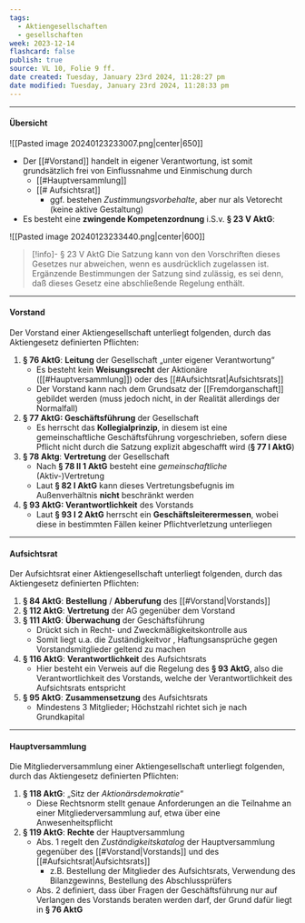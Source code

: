 ```yaml
---
tags:
  - Aktiengesellschaften
  - gesellschaften
week: 2023-12-14
flashcard: false
publish: true
source: VL 10, Folie 9 ff.
date created: Tuesday, January 23rd 2024, 11:28:27 pm
date modified: Tuesday, January 23rd 2024, 11:28:33 pm
---
```

***
#### Übersicht

![[Pasted image 20240123233007.png|center|650]]

- Der [[#Vorstand]] handelt in eigener Verantwortung, ist somit grundsätzlich frei von Einflussnahme und Einmischung durch
	- [[#Hauptversammlung]]
	- [[# Aufsichtsrat]]
		- ggf. bestehen *Zustimmungsvorbehalte*, aber nur als Vetorecht (keine aktive Gestaltung)
- Es besteht eine **zwingende Kompetenzordnung** i.S.v. **§ 23 V AktG**:

![[Pasted image 20240123233440.png|center|600]]

> [!info]- § 23 V AktG 
> Die Satzung kann von den Vorschriften dieses Gesetzes nur abweichen, wenn es ausdrücklich zugelassen ist. Ergänzende Bestimmungen der Satzung sind zulässig, es sei denn, daß dieses Gesetz eine abschließende Regelung enthält.

***
#### Vorstand

Der Vorstand einer Aktiengesellschaft unterliegt folgenden, durch das Aktiengesetz definierten Pflichten:

1. **§ 76 AktG**: **Leitung** der Gesellschaft „unter eigener Verantwortung“
	- Es besteht kein **Weisungsrecht** der Aktionäre ([[#Hauptversammlung]]) oder des [[#Aufsichtsrat|Aufsichtsrats]]
	- Der Vorstand kann nach dem Grundsatz der [[Fremdorganschaft]] gebildet werden (muss jedoch nicht, in der Realität allerdings der Normalfall) 
2. **§ 77 AktG: Geschäftsführung** der Gesellschaft
	- Es herrscht das **Kollegialprinzip**, in diesem ist eine gemeinschaftliche Geschäftsführung vorgeschrieben, sofern diese Pflicht nicht durch die Satzung explizit abgeschafft wird (**§ 77 I AktG**)
3. **§ 78 Aktg**: **Vertretung** der Gesellschaft
	- Nach **§ 78 II 1 AktG** besteht eine *gemeinschaftliche* (Aktiv-)Vertretung
	- Laut **§ 82 I AktG** kann dieses Vertretungsbefugnis im Außenverhältnis **nicht** beschränkt werden
4. **§ 93 AktG: Verantwortlichkeit** des Vorstands
	- Laut **§ 93 I 2 AktG** herrscht ein **Geschäftsleiterermessen**, wobei diese in bestimmten Fällen keiner Pflichtverletzung unterliegen

***
#### Aufsichtsrat

Der Aufsichtsrat einer Aktiengesellschaft unterliegt folgenden, durch das Aktiengesetz definierten Pflichten:

1. **§ 84 AktG**: **Bestellung** / **Abberufung** des [[#Vorstand|Vorstands]]
2. **§ 112 AktG**: **Vertretung** der AG gegenüber dem Vorstand
3. **§ 111 AktG**: **Überwachung** der Geschäftsführung
	- Drückt sich in Recht- und Zweckmäßigkeitskontrolle aus
	- Somit liegt u.a. die Zuständigkeitvor , Haftungsansprüche gegen Vorstandsmitglieder geltend zu machen
4. **§ 116 AktG**: **Verantwortlichkeit** des Aufsichtsrats
	- Hier besteht ein Verweis auf die Regelung des **§ 93 AktG**, also die Verantwortlichkeit des Vorstands, welche der Verantwortlichkeit des Aufsichtsrats entspricht
5. **§ 95 AktG**: **Zusammensetzung** des Aufsichtsrats
	- Mindestens 3 Mitglieder; Höchstzahl richtet sich je nach Grundkapital

***
#### Hauptversammlung

Die Mitgliederversammlung einer Aktiengesellschaft unterliegt folgenden, durch das Aktiengesetz definierten Pflichten:

1. **§ 118 AktG**: „Sitz der *Aktionärsdemokratie*“
	- Diese Rechtsnorm stellt genaue Anforderungen an die Teilnahme an einer Mitgliederversammlung auf, etwa über eine Anwesenheitspflicht
2. **§ 119 AktG**: **Rechte** der Hauptversammlung
	- Abs. 1 regelt den *Zuständigkeitskatalog* der Hauptversammlung gegenüber des [[#Vorstand|Vorstands]] und des [[#Aufsichtsrat|Aufsichtsrats]]
		- z.B. Bestellung der Mitglieder des Aufsichtsrats, Verwendung des Bilanzgewinns, Bestellung des Abschlussprüfers
	- Abs. 2 definiert, dass über Fragen der Geschäftsführung nur auf Verlangen des Vorstands beraten werden darf, der Grund dafür liegt in **§ 76 AktG**

